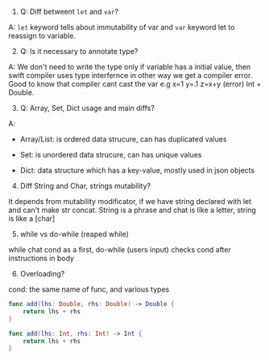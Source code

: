 1. Q: Diff betweent `let` and `var`?

A: `let` keyword tells about immutability of var and `var` keyword let to reassign to variable.

2. Q: Is it necessary to annotate type?

A: We don't need to write the type only if variable has a initial value, then swift compiler uses type interfernce in other way we get a compiler error. Good to know that compiler cant cast the var e.g x=1 y=.1 z=x+y (error) Int + Double.

3. Q: Array, Set, Dict usage and main diffs?

A:

- Array/List: is ordered data strucure, can has duplicated values

- Set: is unordered data strucure, can has unique values

- Dict: data structure which has a key-value, mostly used in json objects

4. Diff String and Char, strings mutability?

It depends from mutability modificator, if we have string declared with let and can't make str concat.
String is a phrase and chat is like a letter, string is like a [char]

5. while vs do-while (reaped while)

while chat cond as a first, do-while (users input) checks cond after instructions in body

6. Overloading?

cond: the same name of func, and various types

```swift
func add(lhs: Double, rhs: Double) -> Double {
    return lhs + rhs
}

func add(lhs: Int, rhs: Int) -> Int {
    return lhs + rhs
}
```
